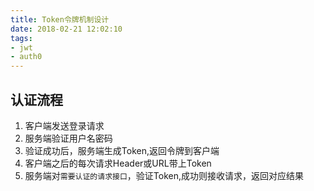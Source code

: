```yaml
---
title: Token令牌机制设计
date: 2018-02-21 12:02:10
tags:
- jwt
- auth0
---
```


## 认证流程
1. 客户端发送登录请求
2. 服务端验证用户名密码
3. 验证成功后，服务端生成Token,返回令牌到客户端
4. 客户端之后的每次请求Header或URL带上Token
5. 服务端对`需要认证的请求接口`，验证Token,成功则接收请求，返回对应结果